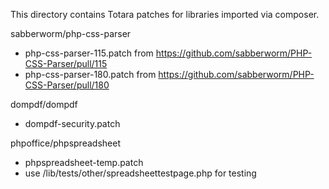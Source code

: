 This directory contains Totara patches for libraries imported via composer.

sabberworm/php-css-parser

* php-css-parser-115.patch from https://github.com/sabberworm/PHP-CSS-Parser/pull/115
* php-css-parser-180.patch from https://github.com/sabberworm/PHP-CSS-Parser/pull/180

dompdf/dompdf

* dompdf-security.patch

phpoffice/phpspreadsheet

* phpspreadsheet-temp.patch
* use /lib/tests/other/spreadsheettestpage.php for testing
